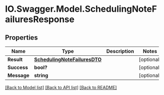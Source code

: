 # IO.Swagger.Model.SchedulingNoteFailuresResponse
## Properties

Name | Type | Description | Notes
------------ | ------------- | ------------- | -------------
**Result** | [**SchedulingNoteFailuresDTO**](SchedulingNoteFailuresDTO.md) |  | [optional] 
**Success** | **bool?** |  | [optional] 
**Message** | **string** |  | [optional] 

[[Back to Model list]](../README.md#documentation-for-models) [[Back to API list]](../README.md#documentation-for-api-endpoints) [[Back to README]](../README.md)

